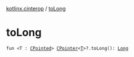 [kotlinx.cinterop](index.md) / [toLong](./to-long.md)

# toLong

`fun <T : `[`CPointed`](-c-pointed/index.md)`> `[`CPointer`](-c-pointer/index.md)`<`[`T`](to-long.md#T)`>?.toLong(): `[`Long`](https://kotlinlang.org/api/latest/jvm/stdlib/kotlin/-long/index.html)